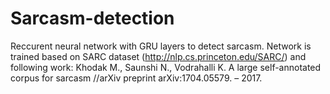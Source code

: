# Sarcasm-detection

Reccurent neural network with GRU layers to detect sarcasm.
Network is trained based on SARC dataset (http://nlp.cs.princeton.edu/SARC/) and following work:
Khodak M., Saunshi N., Vodrahalli K. A large self-annotated corpus for sarcasm //arXiv preprint arXiv:1704.05579. – 2017.

